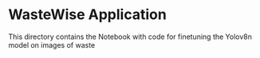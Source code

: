 # WasteWise Application

This directory contains the Notebook with code for finetuning the Yolov8n model on images of waste
